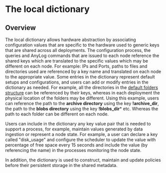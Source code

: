 # The local dictionary

## Overview
The local dictionary allows hardware abstraction by associating configuration values that are specific to the hardware used
to generic keys that are shared across all deployments. The configuration process, the queries and AnyLog commands that are
issued to each node reference the shared keys which are translated to the specific values which may be different on each node.
For example: IPs and Ports, paths to files and directories used are referenced by a key name and translated on each node
to the appropriate value.
Some entries in the dictionary represent default setups and configurations, and users can add or modify entries in
the dictionary as needed.
For example, all the directories in the [default folders structure](getting%20started.md#local-directory-structure)
can be referenced by their keys, whereas in each deployment the physical location of the folders may be different.
Using this example, users can reference the path to the **archive directory** using the key **!archive_dir**, the
path to the **blobs directory** using the key **!blobs_dir*** etc. Whereas the path to each folder can be different on each node.


Users can include in the dictionary any key value pair that is needed to support a process, for example, maintain values
generated by data ingestion or represent a node state. For example, a user can declare a key called "disk_usage" and
configure the scheduler to update the value with percentage of free space every 15 seconds and include the value
(by referencing the name) in the processes monitoring the node state.

In addition, the dictionary is used to construct, maintain and update policies before their persistent storage in the shared metadata.


